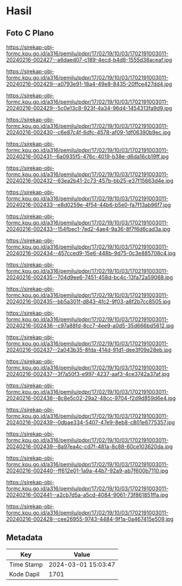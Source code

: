 # Hasil

## Foto C Plano

https://sirekap-obj-formc.kpu.go.id/a316/pemilu/pdpr/17/02/19/10/03/1702191003011-20240216-002427--a6daed07-c189-4ecd-b4d8-1555d38aceaf.jpg

https://sirekap-obj-formc.kpu.go.id/a316/pemilu/pdpr/17/02/19/10/03/1702191003011-20240216-002429--a0793e91-18a4-49e8-8435-20ffce427dd4.jpg

https://sirekap-obj-formc.kpu.go.id/a316/pemilu/pdpr/17/02/19/10/03/1702191003011-20240216-002429--5c0e13c8-923f-4a34-96d4-1454313fa9d9.jpg

https://sirekap-obj-formc.kpu.go.id/a316/pemilu/pdpr/17/02/19/10/03/1702191003011-20240216-002430--c6e87c4f-6dfc-4578-af09-1df06390b9ec.jpg

https://sirekap-obj-formc.kpu.go.id/a316/pemilu/pdpr/17/02/19/10/03/1702191003011-20240216-002431--6a0935f5-476c-4019-b38e-d6da16cb19ff.jpg

https://sirekap-obj-formc.kpu.go.id/a316/pemilu/pdpr/17/02/19/10/03/1702191003011-20240216-002432--63ea2b41-2c73-457b-bb25-e37f15663d4e.jpg

https://sirekap-obj-formc.kpu.go.id/a316/pemilu/pdpr/17/02/19/10/03/1702191003011-20240216-002433--e8d0259e-4f54-44b6-b5e0-fa7f13ab96f7.jpg

https://sirekap-obj-formc.kpu.go.id/a316/pemilu/pdpr/17/02/19/10/03/1702191003011-20240216-002433--154fbec1-7ed2-4ae4-9a36-8f7f6d6cad3a.jpg

https://sirekap-obj-formc.kpu.go.id/a316/pemilu/pdpr/17/02/19/10/03/1702191003011-20240216-002434--457cced9-15e6-448b-9d75-0c3e885708c4.jpg

https://sirekap-obj-formc.kpu.go.id/a316/pemilu/pdpr/17/02/19/10/03/1702191003011-20240216-002435--704d9ee6-7451-458d-bc4c-13fa72a59068.jpg

https://sirekap-obj-formc.kpu.go.id/a316/pemilu/pdpr/17/02/19/10/03/1702191003011-20240216-002435--bb5a301f-d843-4fc2-9f03-a8f2b7cc8505.jpg

https://sirekap-obj-formc.kpu.go.id/a316/pemilu/pdpr/17/02/19/10/03/1702191003011-20240216-002436--c97a88fd-8cc7-4ee9-a0d5-35d666bd5612.jpg

https://sirekap-obj-formc.kpu.go.id/a316/pemilu/pdpr/17/02/19/10/03/1702191003011-20240216-002437--2a043b35-8fda-414d-91d1-dee3f09e28eb.jpg

https://sirekap-obj-formc.kpu.go.id/a316/pemilu/pdpr/17/02/19/10/03/1702191003011-20240216-002437--3f7a50f3-e997-4237-aaf3-4ce3742a37af.jpg

https://sirekap-obj-formc.kpu.go.id/a316/pemilu/pdpr/17/02/19/10/03/1702191003011-20240216-002438--8c8e5c02-29a2-48cc-9704-f2d9d859d6e4.jpg

https://sirekap-obj-formc.kpu.go.id/a316/pemilu/pdpr/17/02/19/10/03/1702191003011-20240216-002439--0dbae334-5407-47e9-8eb8-c801e6775357.jpg

https://sirekap-obj-formc.kpu.go.id/a316/pemilu/pdpr/17/02/19/10/03/1702191003011-20240216-002439--8a97ea4c-cd7f-481a-8c88-60ce103620da.jpg

https://sirekap-obj-formc.kpu.go.id/a316/pemilu/pdpr/17/02/19/10/03/1702191003011-20240216-002440--ff612e01-1a9a-44b7-92a9-ab7f600b7110.jpg

https://sirekap-obj-formc.kpu.go.id/a316/pemilu/pdpr/17/02/19/10/03/1702191003011-20240216-002441--a2cb7d5a-a5cd-4084-9061-73f861851ffa.jpg

https://sirekap-obj-formc.kpu.go.id/a316/pemilu/pdpr/17/02/19/10/03/1702191003011-20240216-002428--cee26955-9743-4484-9f1a-0a467415e509.jpg


## Metadata

| Key        | Value               |
| ---------- | ------------------- |
| Time Stamp | 2024-03-01 15:03:47 |
| Kode Dapil | 1701                |



